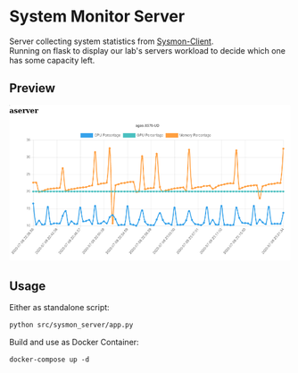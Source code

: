 # System Monitor Server

Server collecting system statistics from [Sysmon-Client](https://gitlab.uni-koblenz.de/mmac/sysmon-docker).  
Running on flask to display our lab's servers workload to decide which one has some capacity left.

## Preview

![Sysmon preview](../img/preview.png)

## Usage

Either as standalone script:

```bash
python src/sysmon_server/app.py
```

Build and use as Docker Container:

```
docker-compose up -d
```
